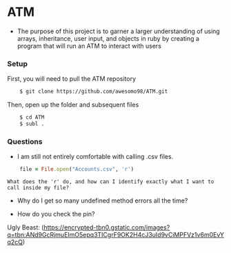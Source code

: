 # ATM

- The purpose of this project is to garner a larger understanding of using arrays, inheritance, user input, and objects in ruby by creating a program that will run an ATM to interact with users

### Setup
First, you will need to pull the ATM repository
```sh
    $ git clone https://github.com/awesomo98/ATM.git
```
Then, open up the folder and subsequent files
```sh
    $ cd ATM
    $ subl .
```
### Questions

- I am still not entirely comfortable with calling .csv files.

```ruby
    file = File.open("Accounts.csv", 'r')
```
    What does the 'r' do, and how can I identify exactly what I want to call inside my file?
    
- Why do I get so many undefined method errors all the time?

- How do you check the pin?


Ugly Beast: (https://encrypted-tbn0.gstatic.com/images?q=tbn:ANd9GcRjmuEImO5epq3TICgrF9OK2H4cJ3uId9vCiMPFVz1v6m0EvYq2cQ)
